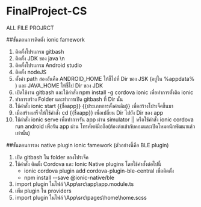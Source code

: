 # FinalProject-CS

ALL FILE PROJRCT


##ขั้นตอนการติดตั้ง ionic famework 
1. ติดตั้งโปรแกรม gitbash 
2. ติดตั้ง JDK ของ java \n
3. ติดตั้งโปรแกรม Android studio
4. ติดตั้ง nodeJS
5. ตั้งค่า path สองอันคือ ANDROID_HOME ให้ชี้ไปที่ Dir ของ JSK (อยู่ใน %appdata% ) และ JAVA_HOME ให้ชี้ไป Dir ของ JDK
6. เปิดใช้งาน gitbash และใช้คำสั่ง npm install -g cordova ionic เพื่อทำการตั้งติด ionic 
7. ทำการสร้าง Folder และทำการเปิด gitbash ที่ Dir นั้น
8. ใช้คำสั่ง  ionic start {{ชื่อapp}} {{ประเภทการตั้งค่าเดิม}}  เพื่อสร้างโปรเจ็คขึ้นมา
9. เมื่อสร้างเสร็จให้ใช้คำสั่ง cd {{ชื่อapp}} เพื่อเปลี่ยน Dir ไปยัง Dir ของ app
10. ใช้คำสั่ง ionic serve เพื่อทำการรัน app ผ่าน simulator || หรือใช้คำสั่ง ionic cordova run android เพื่อรัน app  ผ่าน  โทรศัพท์มือถือ(ต้องต่อเข้ากับคอมและเปิดโหมดนักพัฒนาแล้วเท่านั้น)

##ขั้นตอนการลง native plugin ionic famework (ตัวอย่างนี้คือ BLE plugin)
1. เปิด gitbash ใน folder ของโปรเจ็ค   
2. ใช้คำสั่ง ติดตั้ง Cordova และ Ionic Native plugins โดยใช้คำสั้งต่อไปนี้
    * ionic cordova plugin add cordova-plugin-ble-central เพื่อติดตั้ง
    * npm install --save @ionic-native/ble
3. import plugin ในไฟล์ \App\src\app\app.module.ts
4. เพิ่ม plugin ใน providers
5. import plugin ในไฟล์ \App\src\pages\home\home.scss

